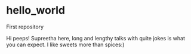# hello_world

First repository


Hi peeps!
Supreetha here, long and lengthy talks with quite jokes is what you can expect. 
I like sweets more than spices:) 
